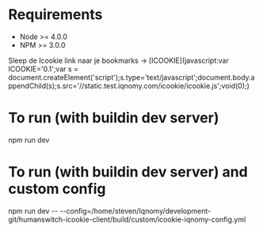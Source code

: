 # Requirements
* Node >= 4.0.0
* NPM >= 3.0.0

Sleep de Icookie link naar je bookmarks -> [ICOOKIE](javascript:var ICOOKIE='0.1';var s = document.createElement('script');s.type='text/javascript';document.body.appendChild(s);s.src='//static.test.iqnomy.com/icookie/icookie.js';void(0);)


# To run (with buildin dev server)
npm run dev

# To run (with buildin dev server) and custom config
npm run dev -- --config=/home/steven/Iqnomy/development-git/humanswitch-icookie-client/build/custom/icookie-iqnomy-config.yml

